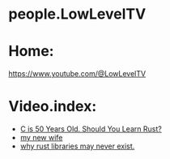 # people.LowLevelTV
# Home:
https://www.youtube.com/@LowLevelTV

# Video.index:
- [C is 50 Years Old. Should You Learn Rust?](https://youtu.be/NtYHC1KNGoc)
- [my new wife](https://youtu.be/UdE8_V05BI8)
- [why rust libraries may never exist.](https://youtu.be/769VqNup21Q)
